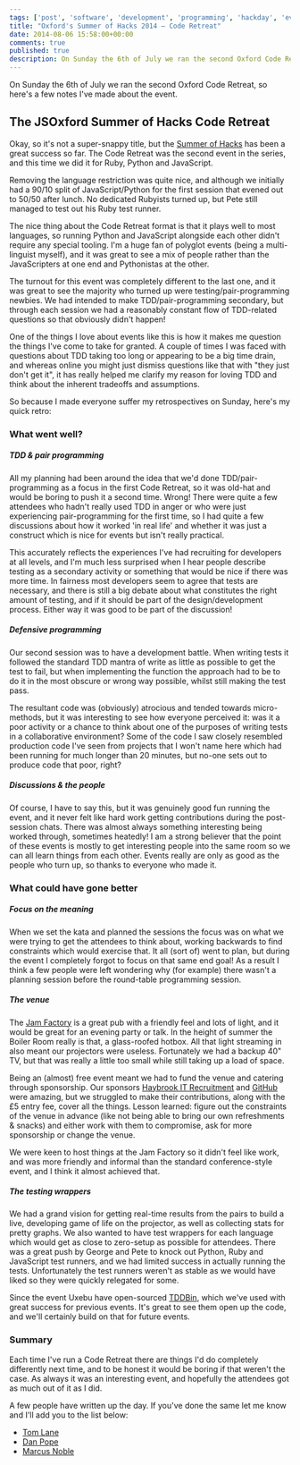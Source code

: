 ```yaml
---
tags: ['post', 'software', 'development', 'programming', 'hackday', 'event', 'coderetreat', 'TDD', 'testing']
title: "Oxford's Summer of Hacks 2014 – Code Retreat"
date: 2014-08-06 15:58:00+00:00
comments: true
published: true
description: On Sunday the 6th of July we ran the second Oxford Code Retreat, so here's a few notes I've made about the event
---
```


On Sunday the 6th of July we ran the second Oxford Code Retreat, so here's a few notes I've made about the event. <!--I also made some notes on hosting Code Retreats [here](/posts/2014-08-06-hosting-code-retreat)
-->

## The JSOxford Summer of Hacks Code Retreat

Okay, so it's not a super-snappy title, but the [Summer of Hacks](http://jsoxford.com/2014/summer-of-hacks/) has been a great success so far. The Code Retreat was the second event in the series, and this time we did it for Ruby, Python and JavaScript.

Removing the language restriction was quite nice, and although we initially had a 90/10 split of JavaScript/Python for the first session that evened out to 50/50 after lunch. No dedicated Rubyists turned up, but Pete still managed to test out his Ruby test runner.

The nice thing about the Code Retreat format is that it plays well to most languages, so running Python and JavaScript alongside each other didn't require any special tooling. I'm a huge fan of polyglot events (being a multi-linguist myself), and it was great to see a mix of people rather than the JavaScripters at one end and Pythonistas at the other.

The turnout for this event was completely different to the last one, and it was great to see the majority who turned up were testing/pair-programming newbies. We had intended to make TDD/pair-programming secondary, but through each session we had a reasonably constant flow of TDD-related questions so that obviously didn't happen!

One of the things I love about events like this is how it makes me question the things I've come to take for granted. A couple of times I was faced with questions about TDD taking too long or appearing to be a big time drain, and whereas online you might just dismiss questions like that with "they just don't get it", it has really helped me clarify my reason for loving TDD and think about the inherent tradeoffs and assumptions.

So because I made everyone suffer my retrospectives on Sunday, here's my quick retro:

### What went well?

##### TDD & pair programming

All my planning had been around the idea that we'd done TDD/pair-programming as a focus in the first Code Retreat, so it was old-hat and would be boring to push it a second time. Wrong! There were quite a few attendees who hadn't really used TDD in anger or who were just experiencing pair-programming for the first time, so I had quite a few discussions about how it worked 'in real life' and whether it was just a construct which is nice for events but isn't really practical. 

This accurately reflects the experiences I've had recruiting for developers at all levels, and I'm much less surprised when I hear people describe testing as a secondary activity or something that would be nice if there was more time. In fairness most developers seem to agree that tests are necessary, and there is still a big debate about what constitutes the right amount of testing, and if it should be part of the design/development process. Either way it was good to be part of the discussion!

##### Defensive programming

Our second session was to have a development battle. When writing tests it followed the standard TDD mantra of write as little as possible to get the test to fail, but when implementing the function the approach had to be to do it in the most obscure or wrong way possible, whilst still making the test pass. 

The resultant code was (obviously) atrocious and tended towards micro-methods, but it was interesting to see how everyone perceived it: was it a poor activity or a chance to think about one of the purposes of writing tests in a collaborative environment? Some of the code I saw closely resembled production code I've seen from projects that I won't name here which had been running for much longer than 20 minutes, but no-one sets out to produce code that poor, right?

##### Discussions & the people

Of course, I have to say this, but it was genuinely good fun running the event, and it never felt like hard work getting contributions during the post-session chats. There was almost always something interesting being worked through, sometimes heatedly! I am a strong believer that the point of these events is mostly to get interesting people into the same room so we can all learn things from each other. Events really are only as good as the people who turn up, so thanks to everyone who made it.


### What could have gone better

##### Focus on the meaning
When we set the kata and planned the sessions the focus was on what we were trying to get the attendees to think about, working backwards to find constraints which would exercise that. It all (sort of) went to plan, but during the event I completely forgot to focus on that same end goal! As a result I think a few people were left wondering why (for example) there wasn't a planning session before the round-table programming session. 

##### The venue
The [Jam Factory](http://www.thejamfactoryoxford.com/) is a great pub with a friendly feel and lots of light, and it would be great for an evening party or talk. In the height of summer the Boiler Room really is that, a glass-roofed hotbox. All that light streaming in also meant our projectors were useless. Fortunately we had a backup 40" TV, but that was really a little too small while still taking up a load of space.

Being an (almost) free event meant we had to fund the venue and catering through sponsorship. Our sponsors [Haybrook IT Recruitment](http://www.haybrook.co.uk/) and [GitHub](https://github.com/) were amazing, but we struggled to make their contributions, along with the £5 entry fee, cover all the things. Lesson learned: figure out the constraints of the venue in advance (like not being able to bring our own refreshments & snacks) and either work with them to compromise, ask for more sponsorship or change the venue.

We were keen to host things at the Jam Factory so it didn't feel like work, and was more friendly and informal than the standard conference-style event, and I think it almost achieved that. 

##### The testing wrappers

We had a grand vision for getting real-time results from the pairs to build a live, developing game of life on the projector, as well as collecting stats for pretty graphs. We also wanted to have test wrappers for each language which would get as close to zero-setup as possible for attendees. There was a great push by George and Pete to knock out Python, Ruby and JavaScript test runners, and we had limited success in actually running the tests. Unfortunately the test runners weren't as stable as we would have liked so they were quickly relegated for some.

Since the event Uxebu have open-sourced [TDDBin](https://github.com/uxebu/tddbin-frontend), which we've used with great success for previous events. It's great to see them open up the code, and we'll certainly build on that for future events.

### Summary
Each time I've run a Code Retreat there are things I'd do completely differently next time, and to be honest it would be boring if that weren't the case. As always it was an interesting event, and hopefully the attendees got as much out of it as I did. 

A few people have written up the day. If you've done the same let me know and I'll add you to the list below:

* [Tom Lane](http://tomlane.me/2014/07/jsoxford-code-retreat/)
* [Dan Pope](http://danielthepope.wordpress.com/2014/07/09/tdd-is-still-alive-jsoxford-code-retreat/)
* [Marcus Noble](https://blog.marcusnoble.co.uk/12-07-2014-jsoxford-code-retreat)



